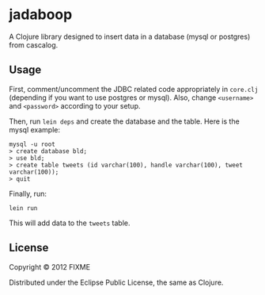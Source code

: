 # jadaboop

A Clojure library designed to insert data in a database (mysql or postgres) from cascalog.

## Usage

First, comment/uncomment the JDBC related code appropriately in `core.clj` (depending if you want to
use postgres or mysql). Also, change `<username>` and `<password>` according to your setup.

Then, run `lein deps` and create the database and the table. Here is the mysql example:

    mysql -u root
    > create database bld;
    > use bld;
    > create table tweets (id varchar(100), handle varchar(100), tweet varchar(100));
    > quit

Finally, run:

    lein run

This will add data to the `tweets` table.

## License

Copyright © 2012 FIXME

Distributed under the Eclipse Public License, the same as Clojure.
